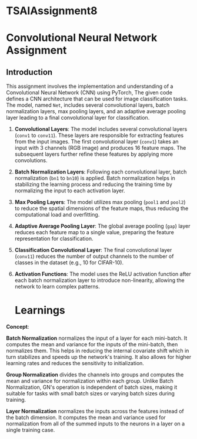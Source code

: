 # TSAIAssignment8

# Convolutional Neural Network Assignment

## Introduction

This assignment involves the implementation and understanding of a Convolutional Neural Network (CNN) using PyTorch, The given code defines a CNN architecture that can be used for image classification tasks. The model, named `Net`, includes several convolutional layers, batch normalization layers, max pooling layers, and an adaptive average pooling layer leading to a final convolutional layer for classification.



1. **Convolutional Layers**: The model includes several convolutional layers (`conv1` to `conv11`). These layers are responsible for extracting features from the input images. The first convolutional layer (`conv1`) takes an input with 3 channels (RGB image) and produces 16 feature maps. The subsequent layers further refine these features by applying more convolutions.

2. **Batch Normalization Layers**: Following each convolutional layer, batch normalization (`bn1` to `bn10`) is applied. Batch normalization helps in stabilizing the learning process and reducing the training time by normalizing the input to each activation layer.

3. **Max Pooling Layers**: The model utilizes max pooling (`pool1` and `pool2`) to reduce the spatial dimensions of the feature maps, thus reducing the computational load and overfitting.

4. **Adaptive Average Pooling Layer**: The global average pooling (`gap`) layer reduces each feature map to a single value, preparing the feature representation for classification.

5. **Classification Convolutional Layer**: The final convolutional layer (`conv11`) reduces the number of output channels to the number of classes in the dataset (e.g., 10 for CIFAR-10).

6. **Activation Functions**: The model uses the ReLU activation function after each batch normalization layer to introduce non-linearity, allowing the network to learn complex patterns.

   # Learnings

**Concept**: 

**Batch Normalization** normalizes the input of a layer for each mini-batch. It computes the mean and variance for the inputs of the mini-batch, then normalizes them. This helps in reducing the internal covariate shift which in turn stabilizes and speeds up the network's training. It also allows for higher learning rates and reduces the sensitivity to initialization.

**Group Normalization** divides the channels into groups and computes the mean and variance for normalization within each group. Unlike Batch Normalization, GN's operation is independent of batch sizes, making it suitable for tasks with small batch sizes or varying batch sizes during training.

**Layer Normalization** normalizes the inputs across the features instead of the batch dimension. It computes the mean and variance used for normalization from all of the summed inputs to the neurons in a layer on a single training case.





